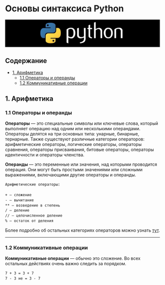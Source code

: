 # Основы синтаксиса Python

![Python](/img/python.png)

## Содержание

* [1. Арифметика](#1-арифметика)
  * [1.1 Операторы и операнды](#11-операторы-и-операнды)
  * [1.2 Коммуникативные операции](#12-коммуникативные-операции)

## 1. Арифметика

### 1.1 Операторы и операнды

**Операторы** — это специальные символы или ключевые слова, который выполняет операцию над одним или несколькими операндами. Операторы делятся на три основных типа: унарные, бинарные, тернарные. Также существуют различные категории операторов: арифметические операторы, логические операторы, операторы сравнения, операторы присваивания, битовые операторы, операторы идентичности и операторы членства.

**Операнды** — это переменные или значения, над которыми проводится операция. Они могут быть простыми значениями или сложными выражениями, включающими другие операторы и операнды.

```txt
Арифметические операторы:

+ — сложение
- — вычитание
** — возведение в степень
/ — деление
// — целочисленное деление
% — остаток от деления
```

Более подробно об остальных категориях операторов можно узнать [тут](https://pythonru.com/osnovy/operatory-python).

***

### 1.2 Коммуникативные операции

**Коммуникативные операции** — обычно это сложение. Во всех остальных действиях очень важно следить за порядком.

```txt
7 + 3 = 3 + 7
7 - 3 не = 3 - 7
```
